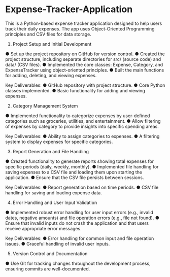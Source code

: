 # Expense-Tracker-Application

This is a Python-based expense tracker application designed to help users track their daily expenses.
The app uses Object-Oriented Programming principles and CSV files for data storage.

1. Project Setup and Initial Development

● Set up the project repository on GitHub for version control.
● Created the project structure, including separate directories for src/ (source code) and
data/ (CSV files).
● Implemented the core classes: Expense, Category, and ExpenseTracker using
object-oriented principles.
● Built the main functions for adding, deleting, and viewing expenses.

Key Deliverables:
● GitHub repository with project structure.
● Core Python classes implemented.
● Basic functionality for adding and viewing expenses.

2. Category Management System

● Implemented functionality to categorize expenses by user-defined categories such as
groceries, utilities, and entertainment.
● Allow filtering of expenses by category to provide insights into specific spending areas.

Key Deliverables:
● Ability to assign categories to expenses.
● A filtering system to display expenses for specific categories.

3. Report Generation and File Handling

● Created functionality to generate reports showing total expenses for specific periods
(daily, weekly, monthly).
● Implemented file handling for saving expenses to a CSV file and loading them upon
starting the application.
● Ensure that the CSV file persists between sessions.

Key Deliverables:
● Report generation based on time periods.
● CSV file handling for saving and loading expense data.

4. Error Handling and User Input Validation

● Implemented robust error handling for user input errors (e.g., invalid dates, negative
amounts) and file operation errors (e.g., file not found).
● Ensure that invalid inputs do not crash the application and that users receive appropriate
error messages.

Key Deliverables:
● Error handling for common input and file operation issues.
● Graceful handling of invalid user inputs.

5. Version Control and Documentation

● Use Git for tracking changes throughout the development process, ensuring commits are
well-documented.
